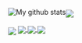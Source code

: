 <img align="center" src="https://github-readme-streak-stats.herokuapp.com?user=Jesse-Jumbo&theme=vue-light&date_format=M%20j%5B%2C%20Y%5D" alt="My github stats" /><img align="middle" src="https://github-readme-stats.vercel.app/api?username=Jesse-Jumbo&show_icons=true&include_all_commits=ture&count_private=true" />

<img align="middle" src="https://github-readme-stats.vercel.app/api/top-langs/?username=Jesse-Jumbo&layout=compact&langs_count=10" />


<a href="https://github.com/Jesse-Jumbo/TankMan">
  <img align="center" src="https://github-readme-stats.vercel.app/api/pin/?username=Jesse-Jumbo&repo=TankMan&show_owner=true&card_width=300" />
</a>

<a href="https://github.com/Jesse-Jumbo/MLGameTemplate">
  <img align="center" src="https://github-readme-stats.vercel.app/api/pin/?username=Jesse-Jumbo&repo=MLGameTemplate&show_owner=true&card_width=300" />
</a>

<a href="https://github.com/Jesse-Jumbo/MLGame">
  <img align="center" src="https://github-readme-stats.vercel.app/api/pin/?username=PAIA-Playful-AI-Arena&repo=MLGame&show_owner=true&card_width=300" />
</a>
